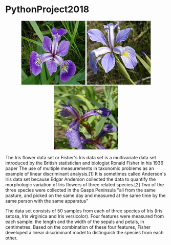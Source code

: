 # PythonProject2018
<p align="center">
  
  <img src="iris_versicolor.png" alt="Iris Versicolor" width="200" height="200" />
  
  <img  src="Iris_virginica.jpg" alt="Iris Virginica" width="200" height="200" />

  <img  src="Iris_setosa.jpg" alt="Iris Setosa" width="200" height="200" />
  
  </p>

The Iris flower data set or Fisher's Iris data set is a multivariate data set introduced by the British statistician and biologist Ronald Fisher in his 1936 paper The use of multiple measurements in taxonomic problems as an example of linear discriminant analysis.[1] It is sometimes called Anderson's Iris data set because Edgar Anderson collected the data to quantify the morphologic variation of Iris flowers of three related species.[2] Two of the three species were collected in the Gaspé Peninsula "all from the same pasture, and picked on the same day and measured at the same time by the same person with the same apparatus"

The data set consists of 50 samples from each of three species of Iris (Iris setosa, Iris virginica and Iris versicolor). Four features were measured from each sample: the length and the width of the sepals and petals, in centimetres. Based on the combination of these four features, Fisher developed a linear discriminant model to distinguish the species from each other.

